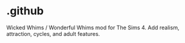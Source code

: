 # .github
Wicked Whims / Wonderful Whims mod for The Sims 4. Add realism, attraction, cycles, and adult features.
